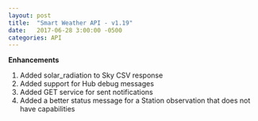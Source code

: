 ```yaml
---
layout: post
title:  "Smart Weather API - v1.19"
date:   2017-06-28 3:00:00 -0500
categories: API
---
```


**Enhancements**
1. Added solar_radiation to Sky CSV response
2. Added support for Hub debug messages
3. Added GET service for sent notifications
4. Added a better status message for a Station observation that does not have capabilities
